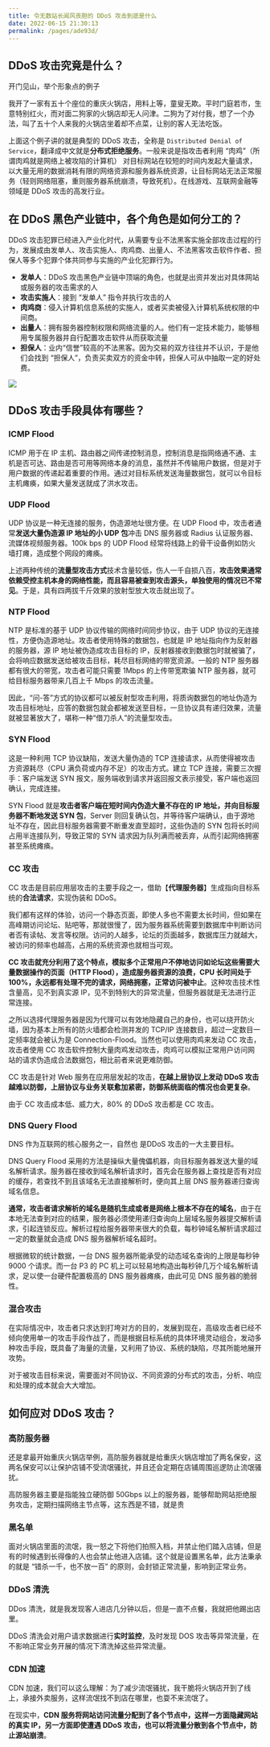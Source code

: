 ```yaml
---
title: 令无数站长闻风丧胆的 DDoS 攻击到底是什么
date: 2022-06-15 21:30:13
permalink: /pages/ade93d/
---
```

## DDoS 攻击究竟是什么？

开门见山，举个形象点的例子

我开了一家有五十个座位的重庆火锅店，用料上等，童叟无欺。平时门庭若市，生意特别红火，而对面二狗家的火锅店却无人问津。二狗为了对付我，想了一个办法，叫了五十个人来我的火锅店坐着却不点菜，让别的客人无法吃饭。

上面这个例子讲的就是典型的 DDoS 攻击，全称是 `Distributed Denial of Service`，翻译成中文就是**分布式拒绝服务**。一般来说是指攻击者利用 “肉鸡”（所谓肉鸡就是网络上被攻陷的计算机） 对目标网站在较短的时间内发起大量请求，以大量无用的数据消耗有限的网络资源和服务器系统资源，让目标网站无法正常服务（轻则网络阻塞，重则服务器系统崩溃，导致死机）。在线游戏、互联网金融等领域是 DDoS 攻击的高发行业。

## 在 DDoS 黑色产业链中，各个角色是如何分工的？

DDoS 攻击犯罪已经进入产业化时代，从需要专业不法黑客实施全部攻击过程的行为，发展成由发单人、攻击实施人、肉鸡商、出量人、不法黑客攻击软件作者、担保人等多个犯罪个体共同参与实施的产业化犯罪行为。

- **发单人**：DDoS 攻击黑色产业链中顶端的角色，也就是出资并发出对具体网站或服务器的攻击需求的人
- **攻击实施人**：接到 “发单人” 指令并执行攻击的人
- **肉鸡商**：侵入计算机信息系统的实施人，或者买卖被侵入计算机系统权限的中间商。
- **出量人**：拥有服务器控制权限和网络流量的人。他们有一定技术能力，能够租用专属服务器并自行配置攻击软件从而获取流量
- **担保人**：业内“信誉”较高的不法黑客。因为交易的双方往往并不认识，于是他们会找到 “担保人”，负责买卖双方的资金中转，担保人可从中抽取一定的好处费。

![](https://cs-wiki.oss-cn-shanghai.aliyuncs.com/img/20220615220351.png)

## DDoS 攻击手段具体有哪些？

### ICMP Flood

ICMP 用于在 IP 主机、路由器之间传递控制消息，控制消息是指网络通不通、主机是否可达、路由是否可用等网络本身的消息，虽然并不传输用户数据，但是对于用户数据的传递起着重要的作用。通过对目标系统发送海量数据包，就可以令目标主机瘫痪，如果大量发送就成了洪水攻击。

### UDP Flood

UDP 协议是一种无连接的服务，伪造源地址很方便。在 UDP Flood 中，攻击者通常**发送大量伪造源 IP 地址的小 UDP 包**冲击 DNS 服务器或 Radius 认证服务器、流媒体视频服务器。100k bps 的 UDP Flood 经常将线路上的骨干设备例如防火墙打瘫，造成整个网段的瘫痪。

上述两种传统的**流量型攻击方式**技术含量较低，伤人一千自损八百，**攻击效果通常依赖受控主机本身的网络性能，而且容易被查到攻击源头，单独使用的情况已不常见**。于是，具有四两拔千斤效果的放射型放大攻击就出现了。

### NTP Flood

NTP 是标准的基于 UDP 协议传输的网络时间同步协议，由于 UDP 协议的无连接性，方便伪造源地址。攻击者使用特殊的数据包，也就是 IP 地址指向作为反射器的服务器，源 IP 地址被伪造成攻击目标的 IP，反射器接收到数据包时就被骗了，会将响应数据发送给被攻击目标，耗尽目标网络的带宽资源。一般的 NTP 服务器都有很大的带宽，攻击者可能只需要 1Mbps 的上传带宽欺骗 NTP 服务器，就可给目标服务器带来几百上千 Mbps 的攻击流量。

因此，“问-答”方式的协议都可以被反射型攻击利用，将质询数据包的地址伪造为攻击目标地址，应答的数据包就会都被发送至目标，一旦协议具有递归效果，流量就被显著放大了，堪称一种“借刀杀人”的流量型攻击。

### SYN Flood

这是一种利用 TCP 协议缺陷，发送大量伪造的 TCP 连接请求，从而使得被攻击方资源耗尽（CPU 满负荷或内存不足）的攻击方式。建立 TCP 连接，需要三次握手：客户端发送 SYN 报文，服务端收到请求并返回报文表示接受，客户端也返回确认，完成连接。

SYN Flood 就是**攻击者客户端在短时间内伪造大量不存在的 IP 地址，并向目标服务器不断地发送 SYN 包**，Server 则回复确认包，并等待客户端确认，由于源地址不存在，因此目标服务器需要不断重发直至超时，这些伪造的 SYN 包将长时间占用半连接队列，导致正常的 SYN 请求因为队列满而被丢弃，从而引起网络拥塞甚至系统瘫痪。

### CC 攻击

CC 攻击是目前应用层攻击的主要手段之一，借助【**代理服务器**】生成指向目标系统的**合法请求**，实现伪装和 DDoS。

我们都有这样的体验，访问一个静态页面，即使人多也不需要太长时间，但如果在高峰期访问论坛、贴吧等，那就很慢了，因为服务器系统需要到数据库中判断访问者否有读帖、发言等权限。访问的人越多，论坛的页面越多，数据库压力就越大，被访问的频率也越高，占用的系统资源也就相当可观。

**CC 攻击就充分利用了这个特点，模拟多个正常用户不停地访问如论坛这些需要大量数据操作的页面（HTTP Flood），造成服务器资源的浪费，CPU 长时间处于 100%，永远都有处理不完的请求，网络拥塞，正常访问被中止**。这种攻击技术性含量高，见不到真实源 IP，见不到特别大的异常流量，但服务器就是无法进行正常连接。

之所以选择代理服务器是因为代理可以有效地隐藏自己的身份，也可以绕开防火墙，因为基本上所有的防火墙都会检测并发的 TCP/IP 连接数目，超过一定数目一定频率就会被认为是 Connection-Flood。当然也可以使用肉鸡来发动 CC 攻击，攻击者使用 CC 攻击软件控制大量肉鸡发动攻击，肉鸡可以模拟正常用户访问网站的请求伪造成合法数据包，相比前者来说更难防御。

CC 攻击是针对 Web 服务在应用层发起的攻击，**在越上层协议上发动 DDoS 攻击越难以防御，上层协议与业务关联愈加紧密，防御系统面临的情况也会更复杂**。

由于 CC 攻击成本低、威力大，80% 的 DDoS 攻击都是 CC 攻击。

### DNS Query Flood

DNS 作为互联网的核心服务之一，自然也 是DDoS 攻击的一大主要目标。

DNS Query Flood 采用的方法是操纵大量傀儡机器，向目标服务器发送大量的域名解析请求。服务器在接收到域名解析请求时，首先会在服务器上查找是否有对应的缓存，若查找不到且该域名无法直接解析时，便向其上层 DNS 服务器递归查询域名信息。

**通常，攻击者请求解析的域名是随机生成或者是网络上根本不存在的域名**，由于在本地无法查到对应的结果，服务器必须使用递归查询向上层域名服务器提交解析请求，引起连锁反应。解析过程给服务器带来很大的负载，每秒钟域名解析请求超过一定的数量就会造成 DNS 服务器解析域名超时。

根据微软的统计数据，一台 DNS 服务器所能承受的动态域名查询的上限是每秒钟 9000 个请求。而一台 P3 的 PC 机上可以轻易地构造出每秒钟几万个域名解析请求，足以使一台硬件配置极高的 DNS 服务器瘫痪，由此可见 DNS 服务器的脆弱性。

### 混合攻击

在实际情况中，攻击者只求达到打垮对方的目的，发展到现在，高级攻击者已经不倾向使用单一的攻击手段作战了，而是根据目标系统的具体环境灵动组合，发动多种攻击手段，既具备了海量的流量，又利用了协议、系统的缺陷，尽其所能地展开攻势。

对于被攻击目标来说，需要面对不同协议、不同资源的分布式的攻击，分析、响应和处理的成本就会大大增加。

## 如何应对 DDoS 攻击？

### 高防服务器

还是拿最开始重庆火锅店举例，高防服务器就是给重庆火锅店增加了两名保安，这两名保安可以让保护店铺不受流氓骚扰，并且还会定期在店铺周围巡逻防止流氓骚扰。

高防服务器主要是指能独立硬防御 50Gbps 以上的服务器，能够帮助网站拒绝服务攻击，定期扫描网络主节点等，这东西是不错，就是贵

### 黑名单

面对火锅店里面的流氓，我一怒之下将他们拍照入档，并禁止他们踏入店铺，但是有的时候遇到长得像的人也会禁止他进入店铺。这个就是设置黑名单，此方法秉承的就是 “错杀一千，也不放一百” 的原则，会封锁正常流量，影响到正常业务。

### DDoS 清洗

DDos 清洗，就是我发现客人进店几分钟以后，但是一直不点餐，我就把他踢出店里。

DDoS 清洗会对用户请求数据进行**实时监控**，及时发现 DOS 攻击等异常流量，在不影响正常业务开展的情况下清洗掉这些异常流量。

### CDN 加速

CDN 加速，我们可以这么理解：为了减少流氓骚扰，我干脆将火锅店开到了线上，承接外卖服务，这样流氓找不到店在哪里，也耍不来流氓了。

在现实中，**CDN 服务将网站访问流量分配到了各个节点中，这样一方面隐藏网站的真实 IP，另一方面即使遭遇 DDoS 攻击，也可以将流量分散到各个节点中，防止源站崩溃**。